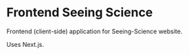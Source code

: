 # Frontend Seeing Science

Frontend (client-side) application for Seeing-Science website.

Uses Next.js.

